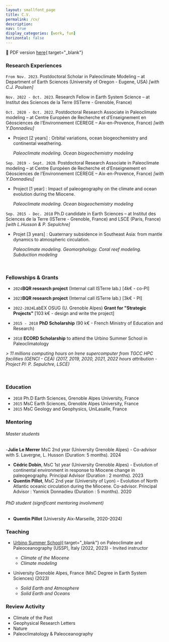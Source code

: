 ```yaml
---
layout: smallfont_page
title: C.V.
permalink: /cv/
description: 
nav: true
display_categories: [work, fun]
horizontal: false
---
```


📄 PDF version [here](/assets/pdf/CV2023_ACSarr.pdf){:target="_blank"}

### Research Experiences

`From Nov. 2023`. Postdoctoral Scholar in Paleoclimate Modeling – at Department of Earth Sciences (University of Oregon - Eugene, USA)
_[with C.J. Poulsen]_

`Nov. 2022 - Oct. 2023`. Research Fellow in Earth System Science – at Institut des Sciences de la Terre (ISTerre - Grenoble, France)

`Oct. 2020 - Oct. 2022`. Postdoctoral Research Associate in Paleoclimate modeling – at Centre Européen de Recherche et d’Enseignement en Géosciences de l’Environnement (CEREGE – Aix-en-Provence, France) _[with Y.Donnadieu]_

- Project [2 years] :  Orbital variations, ocean biogeochemistry and continental weathering.
  
  _Paleoclimate modeling. Ocean biogeochemistry modeling_

`Sep. 2019 - Sept. 2020`. Postdoctoral Research Associate in Paleoclimate modeling – at Centre Européen de Recherche et d’Enseignement en Géosciences de l’Environnement (CEREGE – Aix-en-Provence, France) _[with Y.Donnadieu]_

- Project [1 year] :  Impact of paleogeography on the climate and ocean evolution during the Miocene.
  
  _Paleoclimate modeling. Ocean biogeochemistry modeling_

`Sep. 2015 - Dec. 2018`  Ph.D candidate in Earth Sciences – at Institut des Sciences de la Terre (ISTerre -  Grenoble, France) and LSCE (Paris, France) _[with L.Husson & P. Sepulchre]_

- Projet [3 years] : Quaternary subsidence in Southeast Asia: from mantle dynamics to atmospheric circulation.
  
    _Paleoclimate modeling. Geomorphology. Coral reef modeling. Subduction modeling_

<p>&nbsp;</p>

### Fellowships & Grants
-  `2024`__BQR research project__ (Internal call ISTerre lab.) [4k€ - co-PI]
-  `2023`__BQR research project__ (Internal call ISTerre lab.) [3k€ - PI]
- `2022-2024`LabEX OSUG (U. Grenoble Alpes) __Grant for "Strategic Projects"__ [103 k€ - design and write the project]
- `2015 - 2018` __PhD Scholarship__ (90 k€ - French Ministry of Education and Research)

- `2018` __ECORD Scholarship__ to attend the Urbino Summer School in Paleoclimatology

_> 11 millions computing hours on Irene supercomputer from TGCC HPC facilities (GENCI - CEA) (2017, 2019, 2020, 2021, 2022 hours attribution - Project PI: P. Sepulchre, LSCE)_

<p>&nbsp;</p>

### Education

- `2018` Ph.D Earth Sciences, Grenoble Alpes University, France
- `2015` MsC Earth Sciences, Grenoble Alpes University, France
- `2015` MsC Geology and Geophysics, UniLasalle, France

### Mentoring

###### Master students
-__Julie Le Merrer__ MsC 2nd year (University Grenoble Alpes) - Co-advisor with S. Lavergne, L. Husson (Duration: 5 months). 2024
- __Cédric Dobin__, MsC 1st year (University Grenoble Alpes) - Evolution of continental environment in response to Miocene change in paleogeography. Principal Advisor (Duration : 2 months). 2023
- __Quentin Pillot__, MsC 2nd year (University of Lyon) – Evolution of North Atlantic oceanic circulation during the Miocene. Co-advisor. Principal Advisor : Yannick Donnadieu (Duration : 5 months). 2020

###### PhD student (_significant mentoring involvment_)
- __Quentin Pillot__ (University Aix-Marseille, 2020-2024)

### Teaching

- [Urbino Summer School](https://urbinossp.wordpress.com/){:target="_blank"} on Paleoclimate and Paleoceanography (USSP), Italy (2022, 2023) - Invited instructor
  - _Climate of the Miocene_
  - _Climate modeling_

- University Grenoble Alpes, France (MsC Degree in Earth System Sciences) (2023)
  - _Solid Earth and Atmosphere_
  - _Solid Earth and Oceans_

### Review Activity
- Climate of the Past
- Geophysical Research Letters
- Nature
- Paleoclimatology & Paleoceanography 


